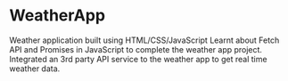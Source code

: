 # WeatherApp
Weather application built using HTML/CSS/JavaScript
Learnt about Fetch API and Promises in JavaScript to complete the weather app project.
Integrated an 3rd party API service to the weather app to get real time weather data.



